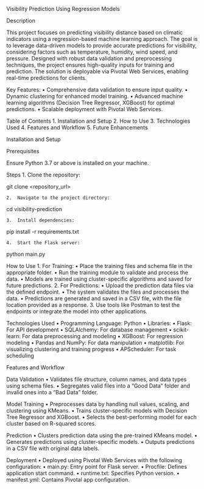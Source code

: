 Visibility Prediction Using Regression Models

Description

This project focuses on predicting visibility distance based on climatic indicators using a regression-based machine learning approach. The goal is to leverage data-driven models to provide accurate predictions for visibility, considering factors such as temperature, humidity, wind speed, and pressure. Designed with robust data validation and preprocessing techniques, the project ensures high-quality inputs for training and prediction. The solution is deployable via Pivotal Web Services, enabling real-time predictions for clients.

Key Features:
	•	Comprehensive data validation to ensure input quality.
	•	Dynamic clustering for enhanced model training.
	•	Advanced machine learning algorithms (Decision Tree Regressor, XGBoost) for optimal predictions.
	•	Scalable deployment with Pivotal Web Services.

Table of Contents
	1.	Installation and Setup
	2.	How to Use
	3.	Technologies Used
	4.	Features and Workflow
	5.	Future Enhancements

Installation and Setup

Prerequisites

Ensure Python 3.7 or above is installed on your machine.

Steps
	1.	Clone the repository:

git clone <repository_url>


	2.	Navigate to the project directory:

cd visibility-prediction


	3.	Install dependencies:

pip install -r requirements.txt


	4.	Start the Flask server:

python main.py

How to Use
	1.	For Training:
	•	Place the training files and schema file in the appropriate folder.
	•	Run the training module to validate and process the data.
	•	Models are trained using cluster-specific algorithms and saved for future predictions.
	2.	For Predictions:
	•	Upload the prediction data files via the defined endpoint.
	•	The system validates the files and processes the data.
	•	Predictions are generated and saved in a CSV file, with the file location provided as a response.
	3.	Use tools like Postman to test the endpoints or integrate the model into other applications.

Technologies Used
	•	Programming Language: Python
	•	Libraries:
	•	Flask: For API development
	•	SQLAlchemy: For database management
	•	scikit-learn: For data preprocessing and modeling
	•	XGBoost: For regression modeling
	•	Pandas and NumPy: For data manipulation
	•	matplotlib: For visualizing clustering and training progress
	•	APScheduler: For task scheduling

Features and Workflow

Data Validation
	•	Validates file structure, column names, and data types using schema files.
	•	Segregates valid files into a “Good Data” folder and invalid ones into a “Bad Data” folder.

Model Training
	•	Preprocesses data by handling null values, scaling, and clustering using KMeans.
	•	Trains cluster-specific models with Decision Tree Regressor and XGBoost.
	•	Selects the best-performing model for each cluster based on R-squared scores.

Prediction
	•	Clusters prediction data using the pre-trained KMeans model.
	•	Generates predictions using cluster-specific models.
	•	Outputs predictions in a CSV file with original data labels.

Deployment
	•	Deployed using Pivotal Web Services with the following configuration:
	•	main.py: Entry point for Flask server.
	•	Procfile: Defines application start command.
	•	runtime.txt: Specifies Python version.
	•	manifest.yml: Contains Pivotal app configuration.


